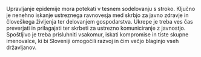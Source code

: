 Upravljanje epidemije mora potekati v tesnem sodelovanju s stroko. Ključno je nenehno iskanje ustreznega ravnovesja med skrbjo za javno zdravje in človeškega življenja ter delovanjem gospodarstva. Ukrepe je treba ves čas preverjati in prilagajati ter skrbeti za ustrezno komuniciranje z javnostjo. Spoštljivo je treba prisluhniti vsakomur, iskati kompromise in tiste skupne imenovalce, ki bi Sloveniji omogočili razvoj in čim večjo blaginjo vseh državljanov.
